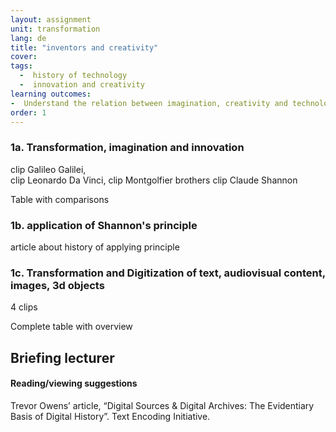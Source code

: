 ```yaml
---
layout: assignment
unit: transformation
lang: de
title: "inventors and creativity"  
cover:
tags:
  -  history of technology
  -  innovation and creativity
learning outcomes:
-  Understand the relation between imagination, creativity and technological innovation
order: 1
---
```


<!-- more -->

<!-- briefing-student -->


### 1a. Transformation, imagination and innovation
<!-- section-contents -->

clip Galileo Galilei,  
clip Leonardo Da Vinci,
clip Montgolfier brothers
clip Claude Shannon

Table with comparisons

<!-- section -->
### 1b. application of Shannon's principle
<!-- section-contents -->

article about history of applying principle


<!-- section -->
### 1c. Transformation and Digitization of text, audiovisual content, images, 3d objects
<!-- section-contents -->
4 clips

Complete table with overview

<!-- briefing-teacher -->
## Briefing lecturer



#### Reading/viewing  suggestions
Trevor Owens’ article, “Digital Sources & Digital Archives: The Evidentiary Basis of Digital History”.
Text Encoding Initiative.
